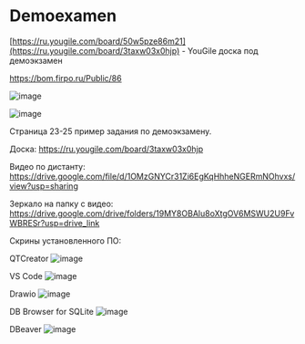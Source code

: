 # Demoexamen

[https://ru.yougile.com/board/50w5pze86m21](https://ru.yougile.com/board/3taxw03x0hjp) - YouGile доска под демоэкзамен

https://bom.firpo.ru/Public/86

![image](https://github.com/user-attachments/assets/55c003bb-a684-4dce-8bf9-da0e11a69330)

![image](https://github.com/user-attachments/assets/dce48e67-2abf-4caa-9017-68d606c280e9)

Страница 23-25 пример задания по демоэкзамену. 

Доска: https://ru.yougile.com/board/3taxw03x0hjp

Видео по дистанту: https://drive.google.com/file/d/1OMzGNYCr31Zi6EgKqHhheNGERmNOhvxs/view?usp=sharing

Зеркало на папку с видео: https://drive.google.com/drive/folders/19MY8OBAlu8oXtgOV6MSWU2U9FvWBRESr?usp=drive_link

Скрины установленного ПО:

QTCreator
![image](https://github.com/user-attachments/assets/436b2ca4-2ca5-4865-ae85-01f04041ba9d)

VS Code
![image](https://github.com/user-attachments/assets/d6df9a55-f020-4254-a943-b904f254f165)

Drawio
![image](https://github.com/user-attachments/assets/c50e9ec6-d01d-4668-8a8d-75757157b131)

DB Browser for SQLite
![image](https://github.com/user-attachments/assets/f4818c61-9e58-4258-bf4b-599ddbb074df)

DBeaver
![image](https://github.com/user-attachments/assets/2042b13a-e9cf-4f85-a6ed-7102de6e3323)

